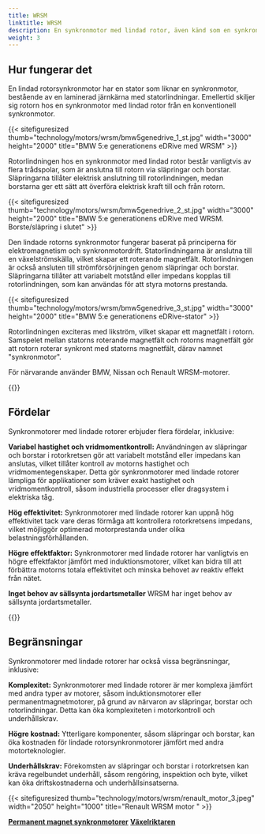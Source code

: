 ```yaml
---
title: WRSM
linktitle: WRSM
description: En synkronmotor med lindad rotor, även känd som en synkronmotor med släpring, eller externt exciterad synkronmotor (EESM) är en typ av elektrisk motor som kombinerar funktionerna hos både synkrona och lindade induktionsmotorer.
weight: 3
---
```

<!-- markdownlint-disable MD033 -->
## Hur fungerar det

En lindad rotorsynkronmotor har en stator som liknar en synkronmotor, bestående av en laminerad järnkärna med statorlindningar. Emellertid skiljer sig rotorn hos en synkronmotor med lindad rotor från en konventionell synkronmotor.

{{< sitefiguresized thumb="technology/motors/wrsm/bmw5genedrive_1_st.jpg" width="3000" height="2000" title="BMW 5:e generationens eDRive med WRSM" >}}

Rotorlindningen hos en synkronmotor med lindad rotor består vanligtvis av flera trådspolar, som är anslutna till rotorn via släpringar och borstar. Släpringarna tillåter elektrisk anslutning till rotorlindningen, medan borstarna ger ett sätt att överföra elektrisk kraft till och från rotorn.

{{< sitefiguresized thumb="technology/motors/wrsm/bmw5genedrive_2_st.jpg" width="3000" height="2000" title="BMW 5:e generationens eDRive med WRSM. Borste/släpring i slutet" >}}

Den lindade rotorns synkronmotor fungerar baserat på principerna för elektromagnetism och synkronmotordrift. Statorlindningarna är anslutna till en växelströmskälla, vilket skapar ett roterande magnetfält. Rotorlindningen är också ansluten till strömförsörjningen genom släpringar och borstar. Släpringarna tillåter att variabelt motstånd eller impedans kopplas till rotorlindningen, som kan användas för att styra motorns prestanda.

{{< sitefiguresized thumb="technology/motors/wrsm/bmw5genedrive_3_st.jpg" width="3000" height="2000" title="BMW 5:e generationens eDRive-stator" >}}

Rotorlindningen exciteras med likström, vilket skapar ett magnetfält i rotorn. Samspelet mellan statorns roterande magnetfält och rotorns magnetfält gör att rotorn roterar synkront med statorns magnetfält, därav namnet "synkronmotor".

För närvarande använder BMW, Nissan och Renault WRSM-motorer.



{{<evkxdisplayaddarticle />}}
## Fördelar

Synkronmotorer med lindade rotorer erbjuder flera fördelar, inklusive:

**Variabel hastighet och vridmomentkontroll:** Användningen av släpringar och borstar i rotorkretsen gör att variabelt motstånd eller impedans kan anslutas, vilket tillåter kontroll av motorns hastighet och vridmomentegenskaper. Detta gör synkronmotorer med lindade rotorer lämpliga för applikationer som kräver exakt hastighet och vridmomentkontroll, såsom industriella processer eller dragsystem i elektriska tåg.

**Hög effektivitet:** Synkronmotorer med lindade rotorer kan uppnå hög effektivitet tack vare deras förmåga att kontrollera rotorkretsens impedans, vilket möjliggör optimerad motorprestanda under olika belastningsförhållanden.

**Högre effektfaktor:** Synkronmotorer med lindade rotorer har vanligtvis en högre effektfaktor jämfört med induktionsmotorer, vilket kan bidra till att förbättra motorns totala effektivitet och minska behovet av reaktiv effekt från nätet.

**Inget behov av sällsynta jordartsmetaller** WRSM har inget behov av sällsynta jordartsmetaller.

{{<evkxdisplayaddarticle />}}

## Begränsningar

Synkronmotorer med lindade rotorer har också vissa begränsningar, inklusive:

**Komplexitet:** Synkronmotorer med lindade rotorer är mer komplexa jämfört med andra typer av motorer, såsom induktionsmotorer eller permanentmagnetmotorer, på grund av närvaron av släpringar, borstar och rotorlindningar. Detta kan öka komplexiteten i motorkontroll och underhållskrav.

**Högre kostnad:** Ytterligare komponenter, såsom släpringar och borstar, kan öka kostnaden för lindade rotorsynkronmotorer jämfört med andra motorteknologier.

**Underhållskrav:** Förekomsten av släpringar och borstar i rotorkretsen kan kräva regelbundet underhåll, såsom rengöring, inspektion och byte, vilket kan öka driftskostnaderna och underhållsinsatserna.

{{< sitefiguresized thumb="technology/motors/wrsm/renault_motor_3.jpeg" width="2050" height="1000" title="Renault WRSM motor " >}}

<div class="mt-3 mb-3">
    <a href="../pmsm/" class="text-decoration-none text-black"><strong><i class="bi-arrow-left"></i> Permanent magnet synkronmotorer</strong></a>
    <a href="../inverter/" class="text-decoration-none text-black float-end"><strong>Växelriktaren<i class="bi-arrow-right"></i></strong></a>
</div>
